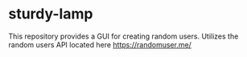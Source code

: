 # sturdy-lamp
This repository provides a GUI for creating random users. Utilizes the random users API located here https://randomuser.me/
